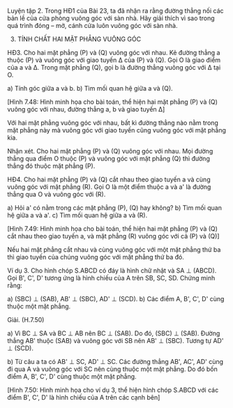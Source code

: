 Luyện tập 2. Trong HĐ1 của Bài 23, ta đã nhận ra rằng đường thẳng nối các bản lề của cửa phòng vuông góc với sàn nhà. Hãy giải thích vì sao trong quá trình đóng – mở, cánh cửa luôn vuông góc với sàn nhà.

3. TÍNH CHẤT HAI MẶT PHẲNG VUÔNG GÓC

HĐ3. Cho hai mặt phẳng (P) và (Q) vuông góc với nhau. Kẻ đường thẳng a thuộc (P) và vuông góc với giao tuyến Δ của (P) và (Q). Gọi O là giao điểm của a và Δ. Trong mặt phẳng (Q), gọi b là đường thẳng vuông góc với Δ tại O.

a) Tính góc giữa a và b.
b) Tìm mối quan hệ giữa a và (Q).

[Hình 7.48: Hình minh họa cho bài toán, thể hiện hai mặt phẳng (P) và (Q) vuông góc với nhau, đường thẳng a, b và giao tuyến Δ]

Với hai mặt phẳng vuông góc với nhau, bất kì đường thẳng nào nằm trong mặt phẳng này mà vuông góc với giao tuyến cũng vuông góc với mặt phẳng kia.

Nhận xét. Cho hai mặt phẳng (P) và (Q) vuông góc với nhau. Mọi đường thẳng qua điểm O thuộc (P) và vuông góc với mặt phẳng (Q) thì đường thẳng đó thuộc mặt phẳng (P).

HĐ4. Cho hai mặt phẳng (P) và (Q) cắt nhau theo giao tuyến a và cùng vuông góc với mặt phẳng (R). Gọi O là một điểm thuộc a và a' là đường thẳng qua O và vuông góc với (R).

a) Hỏi a' có nằm trong các mặt phẳng (P), (Q) hay không?
b) Tìm mối quan hệ giữa a và a'.
c) Tìm mối quan hệ giữa a và (R).

[Hình 7.49: Hình minh họa cho bài toán, thể hiện hai mặt phẳng (P) và (Q) cắt nhau theo giao tuyến a, và mặt phẳng (R) vuông góc với cả (P) và (Q)]

Nếu hai mặt phẳng cắt nhau và cùng vuông góc với một mặt phẳng thứ ba thì giao tuyến của chúng vuông góc với mặt phẳng thứ ba đó.

Ví dụ 3. Cho hình chóp S.ABCD có đáy là hình chữ nhật và SA ⊥ (ABCD). Gọi B', C', D' tương ứng là hình chiếu của A trên SB, SC, SD. Chứng minh rằng:

a) (SBC) ⊥ (SAB), AB' ⊥ (SBC), AD' ⊥ (SCD).
b) Các điểm A, B', C', D' cùng thuộc một mặt phẳng.

Giải. (H.7.50)

a) Vì BC ⊥ SA và BC ⊥ AB nên BC ⊥ (SAB). Do đó, (SBC) ⊥ (SAB). Đường thẳng AB' thuộc (SAB) và vuông góc với SB nên AB' ⊥ (SBC). Tương tự AD' ⊥ (SCD).

b) Từ câu a ta có AB' ⊥ SC, AD' ⊥ SC. Các đường thẳng AB', AC', AD' cùng đi qua A và vuông góc với SC nên cùng thuộc một mặt phẳng. Do đó bốn điểm A, B', C', D' cùng thuộc một mặt phẳng.

[Hình 7.50: Hình minh họa cho ví dụ 3, thể hiện hình chóp S.ABCD với các điểm B', C', D' là hình chiếu của A trên các cạnh bên]